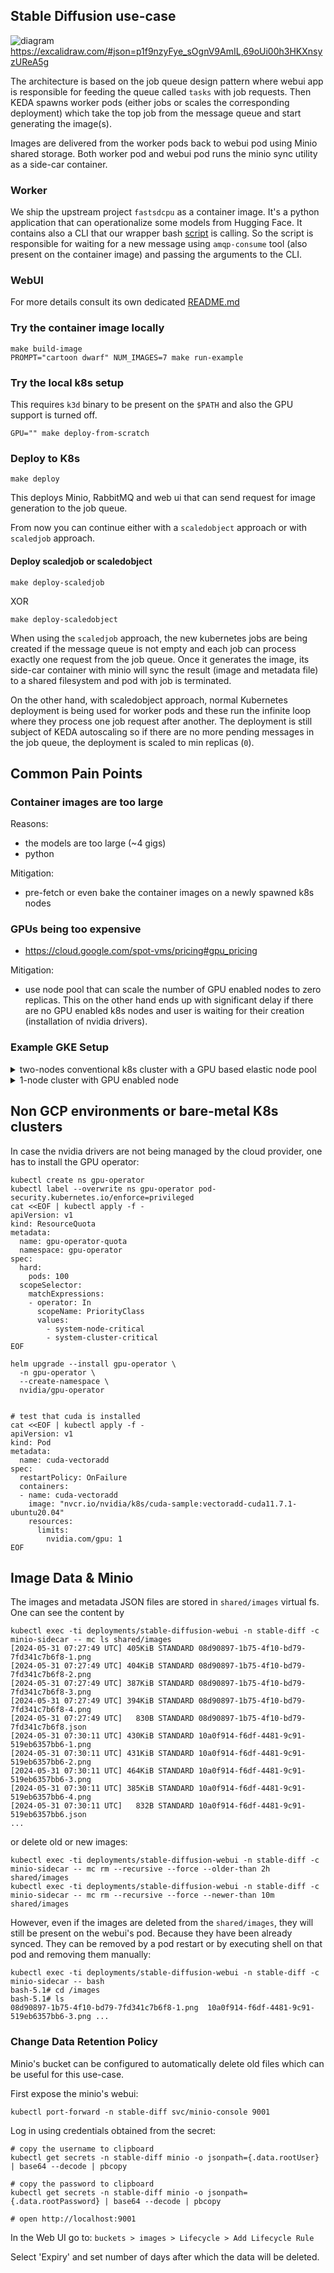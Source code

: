 ## Stable Diffusion use-case

![diagram](./demo.png "Diagram")
https://excalidraw.com/#json=p1f9nzyFye_sOgnV9AmIL,69oUi00h3HKXnsyzUReA5g

The architecture is based on the job queue design pattern where webui app is responsible for feeding the queue called `tasks` with
job requests. Then KEDA spawns worker pods (either jobs or scales the corresponding deployment) which take the top job from the message queue
and start generating the image(s).

Images are delivered from the worker pods back to webui pod using Minio shared storage. Both worker pod and webui pod runs the minio sync utility as a side-car container.

### Worker

We ship the upstream project `fastsdcpu` as a container image. It's a python application that can operationalize some models from Hugging Face. It contains also a CLI that 
our wrapper bash [script](./tweaks/consumer.sh) is calling. So the script is responsible for waiting for a new message using `amqp-consume` tool (also present on the container image)
and passing the arguments to the CLI.

### WebUI
For more details consult its own dedicated [README.md](./webui/README.md)

### Try the container image locally

```
make build-image
PROMPT="cartoon dwarf" NUM_IMAGES=7 make run-example
```

### Try the local k8s setup

This requires `k3d` binary to be present on the `$PATH` and also the GPU support is turned off.

```
GPU="" make deploy-from-scratch
```

### Deploy to K8s

```
make deploy
```

This deploys Minio, RabbitMQ and web ui that can send request for image generation to the job queue.

From now you can continue either with a `scaledobject` approach or with `scaledjob` approach.

#### Deploy scaledjob or scaledobject

```
make deploy-scaledjob
```

XOR

```
make deploy-scaledobject
```

When using the `scaledjob` approach, the new kubernetes jobs are being created if the message queue is not empty and each job can process exactly one request from
the job queue. Once it generates the image, its side-car container with minio will sync the result (image and metadata file) to a shared filesystem and pod with job is terminated.

On the other hand, with scaledobject approach, normal Kubernetes deployment is being used for worker pods and these run the infinite loop where they process one job request
after another. The deployment is still subject of KEDA autoscaling so if there are no more pending messages in the job queue, the deployment is scaled to min replicas (`0`).


## Common Pain Points

### Container images are too large

Reasons:
- the models are too large (~4 gigs)
- python

Mitigation:
- pre-fetch or even bake the container images on a newly spawned k8s nodes

### GPUs being too expensive
- https://cloud.google.com/spot-vms/pricing#gpu_pricing

Mitigation:
- use node pool that can scale the number of GPU enabled nodes to zero replicas. This on the other hand ends up with significant delay if there are no GPU enabled k8s nodes and user
is waiting for their creation (installation of nvidia drivers).


### Example GKE Setup

<details>
  <summary>two-nodes conventional k8s cluster with a GPU based elastic node pool</summary>
  
```
gcloud -q beta container clusters delete use-cases --zone us-east4-a --project "kedify-initial" --async
gcloud beta container --project "kedify-initial" clusters create "use-cases" \
   --no-enable-basic-auth \
   --cluster-version "1.28.8-gke.1095000" \
   --release-channel "regular" \
   --machine-type "e2-medium" \
   --image-type "COS_CONTAINERD" \
   --disk-type "pd-balanced" \
   --disk-size "100" \
   --metadata disable-legacy-endpoints=true \
   --spot \
   --num-nodes "2" \
   --logging=SYSTEM,WORKLOAD \
   --monitoring=SYSTEM \
   --enable-ip-alias \
   --network "projects/kedify-initial/global/networks/default" \
   --subnetwork "projects/kedify-initial/regions/us-east4/subnetworks/default" \
   --no-enable-intra-node-visibility \
   --default-max-pods-per-node "110" \
   --security-posture=disabled \
   --workload-vulnerability-scanning=disabled \
   --no-enable-master-authorized-networks \
   --addons HttpLoadBalancing,GcePersistentDiskCsiDriver \
   --enable-autoupgrade \
   --enable-autorepair \
   --max-surge-upgrade 1 \
   --max-unavailable-upgrade 0 \
   --binauthz-evaluation-mode=DISABLED \
   --no-enable-managed-prometheus \
   --node-locations "us-east4-a"

# https://cloud.google.com/kubernetes-engine/docs/how-to/gpus#create-gpu-pool-auto-drivers
gcloud beta container \
   --project "kedify-initial" node-pools create "gpu-pool" \
   --cluster "use-cases" \
   --machine-type "n1-standard-4" \
   --accelerator "type=nvidia-l4,count=1" \
   --image-type "UBUNTU_CONTAINERD" \
   --disk-type "pd-balanced" \
   --disk-size "150" \
   --metadata disable-legacy-endpoints=true \
   --node-taints nvidia.com/gpu=present:NoSchedule \
   --service-account "kedify-initial@kedify-initial.iam.gserviceaccount.com" \
   --spot \
   --num-nodes "1" \
   --enable-autoscaling \
   --total-min-nodes "1" \
   --total-max-nodes "2" \
   --scale-down-unneeded-time=1800s \
   --scan-interval=10s \
   --location-policy "ANY" \
   --max-surge-upgrade 0 \
   --max-unavailable-upgrade 1 \
   --max-pods-per-node "110" \
   --tags=nvidia-ingress-all \
   --node-locations "us-east4-a"

gcloud container clusters update use-cases \
   --project "kedify-initial" \
   --zone us-east4-a \
   --enable-autoprovisioning \
   --min-cpu=1 --max-cpu=6 --min-memory=1 --max-memory=16 \
   --autoprovisioning-scopes=https://www.googleapis.com/auth/logging.write,https://www.googleapis.com/auth/monitoring,https://www.googleapis.com/auth/devstorage.read_only,https://www.googleapis.com/auth/compute

# login
gcloud container clusters get-credentials use-cases --zone us-east4-a --project kedify-initial
```
</details>

<details>
  <summary>1-node cluster with GPU enabled node</summary>
  
```
gcloud -q beta container clusters delete use-cases-single-node --zone us-east4-a --project "kedify-initial" --async
gcloud beta container clusters create use-cases-single-node \
  --project "kedify-initial" \
  --zone us-east4-a \
  --release-channel "regular" \
  --machine-type "n1-standard-4" \
  --accelerator "type=nvidia-tesla-t4,count=1,gpu-driver-version=default" \
  --image-type "UBUNTU_CONTAINERD" \
  --disk-type "pd-standard" \
  --disk-size "300" \
  --metadata disable-legacy-endpoints=true \
  --service-account "kedify-initial@kedify-initial.iam.gserviceaccount.com" \
  --spot \
  --no-enable-intra-node-visibility \
  --max-pods-per-node "110" \
  --num-nodes "1" \
  --logging=SYSTEM,WORKLOAD \
  --monitoring=SYSTEM \
  --enable-ip-alias \
  --security-posture=disabled \
  --workload-vulnerability-scanning=disabled \
  --no-enable-managed-prometheus \
  --no-enable-intra-node-visibility \
  --default-max-pods-per-node "110" \
  --no-enable-master-authorized-networks \
  --tags=nvidia-ingress-all

gcloud container clusters update use-cases-single-node \
  --project "kedify-initial" \
  --zone us-east4-a \
  --enable-autoprovisioning \
  --min-cpu=1 --max-cpu=6 --min-memory=1 --max-memory=16 \
  --autoprovisioning-scopes=https://www.googleapis.com/auth/logging.write,https://www.googleapis.com/auth/monitoring,https://www.googleapis.com/auth/devstorage.read_only,https://www.googleapis.com/auth/compute


# login
gcloud container clusters get-credentials use-cases-single-node --zone us-east4-a --project kedify-initial
```
</details>


## Non GCP environments or bare-metal K8s clusters

In case the nvidia drivers are not being managed by the cloud provider, one has to install the GPU operator:

```
kubectl create ns gpu-operator
kubectl label --overwrite ns gpu-operator pod-security.kubernetes.io/enforce=privileged
cat <<EOF | kubectl apply -f -
apiVersion: v1
kind: ResourceQuota
metadata:
  name: gpu-operator-quota
  namespace: gpu-operator
spec:
  hard:
    pods: 100
  scopeSelector:
    matchExpressions:
    - operator: In
      scopeName: PriorityClass
      values:
        - system-node-critical
        - system-cluster-critical
EOF

helm upgrade --install gpu-operator \
  -n gpu-operator \
  --create-namespace \
  nvidia/gpu-operator


# test that cuda is installed
cat <<EOF | kubectl apply -f -
apiVersion: v1
kind: Pod
metadata:
  name: cuda-vectoradd
spec:
  restartPolicy: OnFailure
  containers:
  - name: cuda-vectoradd
    image: "nvcr.io/nvidia/k8s/cuda-sample:vectoradd-cuda11.7.1-ubuntu20.04"
    resources:
      limits:
        nvidia.com/gpu: 1
EOF
```

## Image Data & Minio

The images and metadata JSON files are stored in `shared/images` virtual fs. One can see the content by

```
kubectl exec -ti deployments/stable-diffusion-webui -n stable-diff -c minio-sidecar -- mc ls shared/images
[2024-05-31 07:27:49 UTC] 405KiB STANDARD 08d90897-1b75-4f10-bd79-7fd341c7b6f8-1.png
[2024-05-31 07:27:49 UTC] 404KiB STANDARD 08d90897-1b75-4f10-bd79-7fd341c7b6f8-2.png
[2024-05-31 07:27:49 UTC] 387KiB STANDARD 08d90897-1b75-4f10-bd79-7fd341c7b6f8-3.png
[2024-05-31 07:27:49 UTC] 394KiB STANDARD 08d90897-1b75-4f10-bd79-7fd341c7b6f8-4.png
[2024-05-31 07:27:49 UTC]   830B STANDARD 08d90897-1b75-4f10-bd79-7fd341c7b6f8.json
[2024-05-31 07:30:11 UTC] 430KiB STANDARD 10a0f914-f6df-4481-9c91-519eb6357bb6-1.png
[2024-05-31 07:30:11 UTC] 431KiB STANDARD 10a0f914-f6df-4481-9c91-519eb6357bb6-2.png
[2024-05-31 07:30:11 UTC] 464KiB STANDARD 10a0f914-f6df-4481-9c91-519eb6357bb6-3.png
[2024-05-31 07:30:11 UTC] 385KiB STANDARD 10a0f914-f6df-4481-9c91-519eb6357bb6-4.png
[2024-05-31 07:30:11 UTC]   832B STANDARD 10a0f914-f6df-4481-9c91-519eb6357bb6.json
...
```

or delete old or new images:
```
kubectl exec -ti deployments/stable-diffusion-webui -n stable-diff -c minio-sidecar -- mc rm --recursive --force --older-than 2h shared/images
kubectl exec -ti deployments/stable-diffusion-webui -n stable-diff -c minio-sidecar -- mc rm --recursive --force --newer-than 10m shared/images
```

However, even if the images are deleted from the `shared/images`, they will still be present on the webui's pod. Because they have been already synced.
They can be removed by a pod restart or by executing shell on that pod and removing them manually:

```
kubectl exec -ti deployments/stable-diffusion-webui -n stable-diff -c minio-sidecar -- bash
bash-5.1# cd /images
bash-5.1# ls
08d90897-1b75-4f10-bd79-7fd341c7b6f8-1.png  10a0f914-f6df-4481-9c91-519eb6357bb6-3.png ...
```

### Change Data Retention Policy

Minio's bucket can be configured to automatically delete old files which can be useful for this use-case.

First expose the minio's webui:

```
kubectl port-forward -n stable-diff svc/minio-console 9001
```

Log in using credentials obtained from the secret:

```
# copy the username to clipboard
kubectl get secrets -n stable-diff minio -o jsonpath={.data.rootUser} | base64 --decode | pbcopy

# copy the password to clipboard
kubectl get secrets -n stable-diff minio -o jsonpath={.data.rootPassword} | base64 --decode | pbcopy

# open http://localhost:9001
```

In the Web UI go to:
`buckets > images > Lifecycle > Add Lifecycle Rule`

Select 'Expiry' and set number of days after which the data will be deleted.
